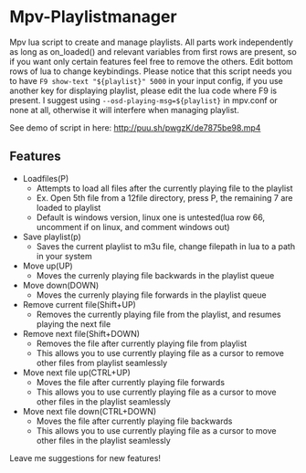 # Mpv-Playlistmanager
Mpv lua script to create and manage playlists. All parts work independently as long as on_loaded() and relevant variables from first rows are present, so if you want only certain features feel free to remove the others. Edit bottom rows of lua to change keybindings. Please notice that this script needs you to have `F9 show-text "${playlist}" 5000` in your input config, if you use another key for displaying playlist, please edit the lua code where F9 is present. I suggest using `--osd-playing-msg=${playlist}` in mpv.conf or none at all, otherwise it will interfere when managing playlist.
  
See demo of script in here: http://puu.sh/pwgzK/de7875be98.mp4

## Features
- Loadfiles(P)
  - Attempts to load all files after the currently playing file to the playlist
  - Ex. Open 5th file from a 12file directory, press P, the remaining 7 are loaded to playlist
  - Default is windows version, linux one is untested(lua row 66, uncomment if on linux, and comment windows out)
- Save playlist(p)
  - Saves the current playlist to m3u file, change filepath in lua to a path in your system
- Move up(UP)
  - Moves the currenly playing file backwards in the playlist queue
- Move down(DOWN)
  - Moves the currenly playing file forwards in the playlist queue
- Remove current file(Shift+UP)
  - Removes the currently playing file from the playlist, and resumes playing the next file
- Remove next file(Shift+DOWN)
  - Removes the file after currently playing file from playlist
  - This allows you to use currently playing file as a cursor to remove other files from playlist seamlessly
- Move next file up(CTRL+UP)
  - Moves the file after currently playing file forwards
  - This allows you to use currently playing file as a cursor to move other files in the playlist seamlessly
- Move next file down(CTRL+DOWN)
  - Moves the file after currently playing file backwards
  - This allows you to use currently playing file as a cursor to move other files in the playlist seamlessly

  
Leave me suggestions for new features!

